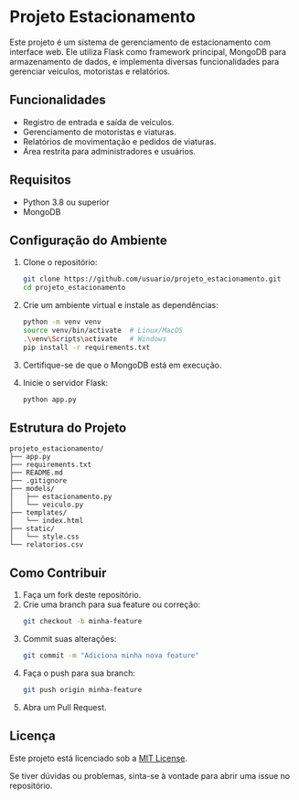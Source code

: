# Projeto Estacionamento

Este projeto é um sistema de gerenciamento de estacionamento com interface web. Ele utiliza Flask como framework principal, MongoDB para armazenamento de dados, e implementa diversas funcionalidades para gerenciar veículos, motoristas e relatórios.

## Funcionalidades
- Registro de entrada e saída de veículos.
- Gerenciamento de motoristas e viaturas.
- Relatórios de movimentação e pedidos de viaturas.
- Área restrita para administradores e usuários.

## Requisitos
- Python 3.8 ou superior
- MongoDB

## Configuração do Ambiente
1. Clone o repositório:
   ```bash
   git clone https://github.com/usuario/projeto_estacionamento.git
   cd projeto_estacionamento
   ```

2. Crie um ambiente virtual e instale as dependências:
   ```bash
   python -m venv venv
   source venv/bin/activate  # Linux/MacOS
   .\venv\Scripts\activate   # Windows
   pip install -r requirements.txt
   ```

3. Certifique-se de que o MongoDB está em execução.

4. Inicie o servidor Flask:
   ```bash
   python app.py
   ```

## Estrutura do Projeto
```
projeto_estacionamento/
├── app.py
├── requirements.txt
├── README.md
├── .gitignore
├── models/
│   ├── estacionamento.py
│   └── veiculo.py
├── templates/
│   └── index.html
├── static/
│   └── style.css
└── relatorios.csv
```

## Como Contribuir

1. Faça um fork deste repositório.
2. Crie uma branch para sua feature ou correção:
   ```bash
   git checkout -b minha-feature
   ```
3. Commit suas alterações:
   ```bash
   git commit -m "Adiciona minha nova feature"
   ```
4. Faça o push para sua branch:
   ```bash
   git push origin minha-feature
   ```
5. Abra um Pull Request.

## Licença
Este projeto está licenciado sob a [MIT License](LICENSE).


Se tiver dúvidas ou problemas, sinta-se à vontade para abrir uma issue no repositório.

